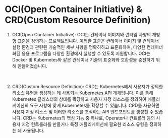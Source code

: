 # OCI(Open Container Initiative) & CRD(Custom Resource Definition)

1. OCI(Open Container Initiative):
   OCI는 컨테이너 이미지와 런타임 사양의 개방형 표준을 정의하는 프로젝트입니다. 이러한 표준은 컨테이너 이미지 및 컨테이너 실행 환경과 관련된 기술적인 세부 사항을 명확히하고 표준화하여, 다양한 컨테이너화된 응용 프로그램을 다양한 환경에서 실행할 수 있도록 지원합니다. OCI는 Docker 및 Kubernetes와 같은 컨테이너 기술의 표준화와 호환성을 증진하기 위해 만들어졌습니다.

<br>

2. CRD(Custom Resource Definition):
   CRD는 Kubernetes에서 사용자가 정의한 리소스 유형을 생성하는 데 사용되는 Kubernetes API 개체입니다. 이를 통해 Kubernetes 클러스터의 상태를 확장하고 사용자 지정 리소스를 정의하여 애플리케이션의 요구 사항에 맞게 Kubernetes를 확장할 수 있습니다. CRD를 사용하면 사용자 지정 리소스 및 이러한 리소스를 조작하는 API 엔드포인트를 생성할 수 있습니다. CRD는 Kubernetes의 핵심 기능 중 하나로, Operator나 컨트롤러 등의 사용자 지정 컨트롤러를 만들거나 특정 애플리케이션에 필요한 리소스 유형을 정의하는 데 사용됩니다.